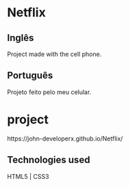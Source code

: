 # Netflix

<h2> Inglês </h2>
<p> Project made with the cell phone. </p>
<h2> Português </h2>
<P> Projeto feito pelo meu celular. </p>

# project

<p> https://john-developerx.github.io/Netflix/ </p>

<h2> Technologies used </h2>

<P> HTML5 | CSS3 </p>
